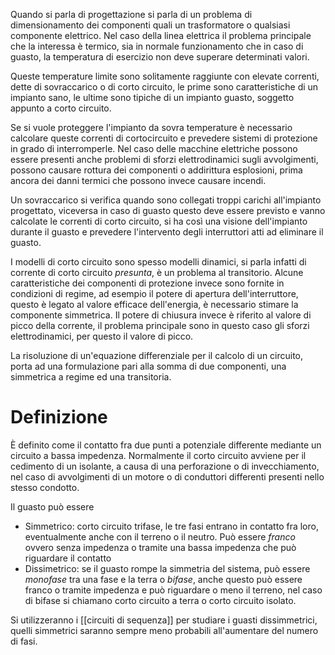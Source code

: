 Quando si parla di progettazione si parla di un problema di dimensionamento dei componenti quali un trasformatore o qualsiasi componente elettrico.
Nel caso della linea elettrica il problema principale che la interessa è termico, sia in normale funzionamento che in caso di guasto, la temperatura di esercizio non deve superare determinati valori.

Queste temperature limite sono solitamente raggiunte con elevate correnti, dette di sovraccarico o di corto circuito, le prime sono caratteristiche di un impianto sano, le ultime sono tipiche di un impianto guasto, soggetto appunto a corto circuito.

Se si vuole proteggere l'impianto da sovra temperature è necessario calcolare queste correnti di cortocircuito e prevedere sistemi di protezione in grado di interromperle.
Nel caso delle macchine elettriche possono essere presenti anche problemi di sforzi elettrodinamici sugli avvolgimenti, possono causare rottura dei componenti o addirittura esplosioni, prima ancora dei danni termici che possono invece causare incendi.

Un sovraccarico si verifica quando sono collegati troppi carichi all'impianto progettato, viceversa in caso di guasto questo deve essere previsto e vanno calcolate le correnti di corto circuito, si ha così una visione dell'impianto durante il guasto e prevedere l'intervento degli interruttori atti ad eliminare il guasto.

I modelli di corto circuito sono spesso modelli dinamici, si parla infatti di corrente di corto circuito *presunta*, è un problema al transitorio. Alcune caratteristiche dei componenti di protezione invece sono fornite in condizioni di regime, ad esempio il potere di apertura dell'interruttore, questo è legato al valore efficace dell'energia, è necessario stimare la componente simmetrica. Il potere di chiusura invece è riferito al valore di picco della corrente, il problema principale sono in questo caso gli sforzi elettrodinamici, per questo il valore di picco.

La risoluzione di un'equazione differenziale per il calcolo di un circuito, porta ad una formulazione pari alla somma di due componenti, una simmetrica a regime ed una transitoria.

# Definizione
È definito come il contatto fra due punti a potenziale differente mediante un circuito a bassa impedenza. Normalmente il corto circuito avviene per il cedimento di un isolante, a causa di una perforazione o di invecchiamento, nel caso di avvolgimenti di un motore o di conduttori differenti presenti nello stesso condotto.

Il guasto può essere
- Simmetrico: corto circuito trifase, le tre fasi entrano in contatto fra loro, eventualmente anche con il terreno o il neutro.
  Può essere *franco* ovvero senza impedenza o tramite una bassa impedenza che può riguardare il contatto
- Dissimetrico: se il guasto rompe la simmetria del sistema, può essere *monofase* tra una fase e la terra o *bifase*, anche questo può essere franco o tramite impedenza e può riguardare o meno il terreno, nel caso di bifase si chiamano corto circuito a terra o corto circuito isolato.

Si utilizzeranno i [[circuiti di sequenza]] per studiare i guasti dissimmetrici, quelli simmetrici saranno sempre meno probabili all'aumentare del numero di fasi.
